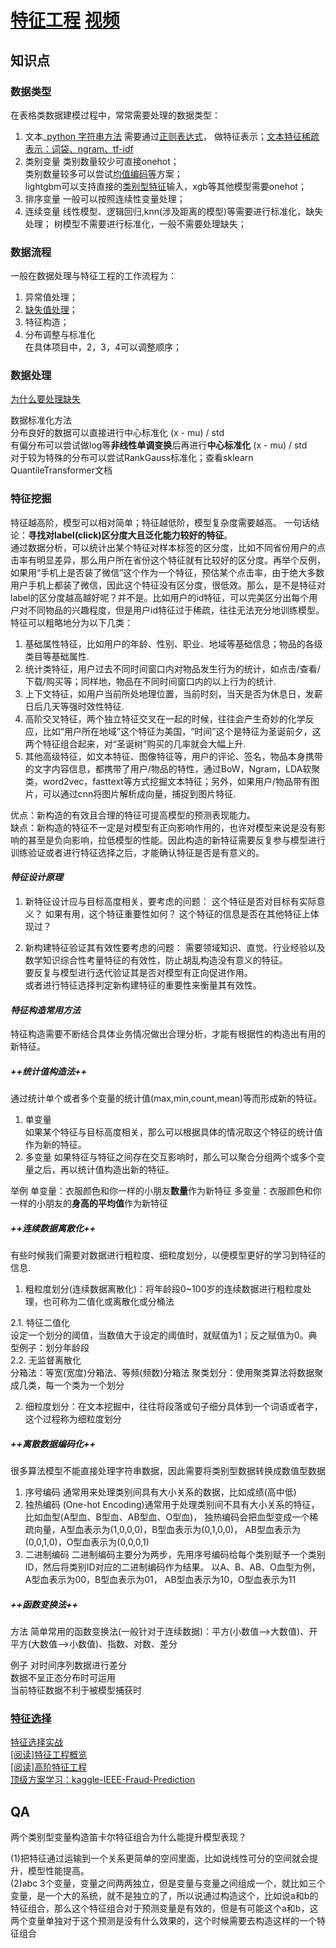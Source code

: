 # [特征工程](https://www.zhihu.com/question/29316149/answer/607394337) [视频](https://www.youtube.com/watch?v=68ABAU_V8qI)

## 知识点

### 数据类型
在表格类数据建模过程中，常常需要处理的数据类型：
1. 文本_[python 字符串方法](https://zhuanlan.zhihu.com/p/80518649)
需要通过[正则表达式](https://www.cnblogs.com/shenjianping/p/11647473.html)，
做特征表示；[文本特征稀疏表示：词袋、ngram、tf-idf](https://zhuanlan.zhihu.com/p/42310942)
2. 类别变量
类别数量较少可直接onehot；  
类别数量较多可以尝试[均值编码](https://zhuanlan.zhihu.com/p/26308272)[等](https://github.com/scikit-learn-contrib/category_encoders)方案；  
lightgbm可以支持直接的[类别型特征](https://zhuanlan.zhihu.com/p/67475635)输入，xgb等其他模型需要onehot； 
3. 排序变量
一般可以按照连续性变量处理；
4. 连续变量
线性模型、逻辑回归,knn(涉及距离的模型)等需要进行标准化，缺失处理；
树模型不需要进行标准化，一般不需要处理缺失；

### 数据流程
一般在数据处理与特征工程的工作流程为：
1. 异常值处理；
2. [缺失值处理](https://zhuanlan.zhihu.com/p/137175585)；
3. 特征构造；
4. 分布调整与标准化  
在具体项目中，2，3，4可以调整顺序；

### 数据处理

[为什么要处理缺失](https://www.zhihu.com/question/58230411/answer/242037063)

数据标准化方法  
分布良好的数据可以直接进行中心标准化 (x - mu) / std  
有偏分布可以尝试做log等**非线性单调变换**后再进行**中心标准化** (x - mu) / std  
对于较为特殊的分布可以尝试RankGauss标准化；查看sklearn QuantileTransformer文档  

### 特征挖掘

特征越高阶，模型可以相对简单；特征越低阶，模型复杂度需要越高。 一句话结论：**寻找对label(click)区分度大且泛化能力较好的特征**。  
通过数据分析，可以统计出某个特征对样本标签的区分度，比如不同省份用户的点击率有明显差异，那么用户所在省份这个特征就有比较好的区分度。再举个反例，如果用“手机上是否装了微信”这个作为一个特征，预估某个点击率，由于绝大多数用户手机上都装了微信，因此这个特征没有区分度，很低效。那么，是不是特征对label的区分度越高越好呢？并不是。比如用户的id特征，可以完美区分出每个用户对不同物品的兴趣程度，但是用户id特征过于稀疏，往往无法充分地训练模型。
特征可以粗略地分为以下几类：
1. 基础属性特征，比如用户的年龄、性别、职业、地域等基础信息；物品的各级类目等基础属性.  
2. 统计类特征，用户过去不同时间窗口内对物品发生行为的统计，如点击/查看/下载/购买等；同样地，物品在不同时间窗口内的以上行为的统计.  
3. 上下文特征，如用户当前所处地理位置，当前时刻，当天是否为休息日，发薪日后几天等强时效性特征.  
4. 高阶交叉特征，两个独立特征交叉在一起的时候，往往会产生奇妙的化学反应，比如“用户所在地域”这个特征为美国，“时间”这个是特征为圣诞前夕，这两个特征组合起来，对“圣诞树”购买的几率就会大幅上升.  
5. 其他高级特征，如文本特征、图像特征等，用户的评论、签名，物品本身携带的文字内容信息，都携带了用户/物品的特性，通过BoW，Ngram，LDA软聚类，word2vec，fasttext等方式挖掘文本特征；另外，如果用户/物品带有图片，可以通过cnn将图片解析成向量，捕捉到图片特征.

优点：新构造的有效且合理的特征可提高模型的预测表现能力。  
缺点：新构造的特征不一定是对模型有正向影响作用的，也许对模型来说是没有影响的甚至是负向影响，拉低模型的性能。因此构造的新特征需要反复参与模型进行训练验证或者进行特征选择之后，才能确认特征是否是有意义的。

#### ***特征设计原理***

1. 新特征设计应与目标高度相关，要考虑的问题：
这个特征是否对目标有实际意义？
如果有用，这个特征重要性如何？
这个特征的信息是否在其他特征上体现过？

2. 新构建特征验证其有效性要考虑的问题：
需要领域知识、直觉、行业经验以及数学知识综合性考量特征的有效性，防止胡乱构造没有意义的特征。  
要反复与模型进行迭代验证其是否对模型有正向促进作用。  
或者进行特征选择判定新构建特征的重要性来衡量其有效性。  

#### ***特征构造常用方法***
特征构造需要不断结合具体业务情况做出合理分析，才能有根据性的构造出有用的新特征。

##### *++统计值构造法++*
通过统计单个或者多个变量的统计值(max,min,count,mean)等而形成新的特征。

1. 单变量  
如果某个特征与目标高度相关，那么可以根据具体的情况取这个特征的统计值作为新的特征。  
2. 多变量
如果特征与特征之间存在交互影响时，那么可以聚合分组两个或多个变量之后，再以统计值构造出新的特征。

举例
单变量：衣服颜色和你一样的小朋友**数量**作为新特征
多变量：衣服颜色和你一样的小朋友的**身高的平均值**作为新特征

##### *++连续数据离散化++*
有些时候我们需要对数据进行粗粒度、细粒度划分，以便模型更好的学习到特征的信息.
1. 粗粒度划分(连续数据离散化)：将年龄段0~100岁的连续数据进行粗粒度处理，也可称为二值化或离散化或分桶法

2.1. 特征二值化  
  设定一个划分的阈值，当数值大于设定的阈值时，就赋值为1；反之赋值为0。典型例子：划分年龄段  
2.2. 无监督离散化  
  分箱法：等宽(宽度)分箱法、等频(频数)分箱法 聚类划分：使用聚类算法将数据聚成几类，每一个类为一个划分  


2. 细粒度划分：在文本挖掘中，往往将段落或句子细分具体到一个词语或者字，这个过程称为细粒度划分

##### *++离散数据编码化++*
很多算法模型不能直接处理字符串数据，因此需要将类别型数据转换成数值型数据

1. 序号编码
  通常用来处理类别间具有大小关系的数据，比如成绩(高中低)
2. 独热编码
  (One-hot Encoding)通常用于处理类别间不具有大小关系的特征，比如血型(A型血、B型血、AB型血、O型血)， 独热编码会把血型变成一个稀疏向量，A型血表示为(1,0,0,0)，B型血表示为(0,1,0,0)， AB型血表示为(0,0,1,0)，O型血表示为(0,0,0,1)
3. 二进制编码
  二进制编码主要分为两步，先用序号编码给每个类别赋予一个类别ID，然后将类别ID对应的二进制编码作为结果。 以A、B、AB、O血型为例，A型血表示为00，B型血表示为01， AB型血表示为10，O型血表示为11

##### *++函数变换法++*
方法 简单常用的函数变换法(一般针对于连续数据)：平方(小数值—>大数值)、开平方(大数值—>小数值)、指数、对数、差分

例子
对时间序列数据进行差分  
数据不呈正态分布时可运用  
当前特征数据不利于被模型捕获时  

### [特征选择](https://zhuanlan.zhihu.com/p/30404850)


[特征选择实战](https://zhuanlan.zhihu.com/p/32749489)  
[[阅读]特征工程概览](https://www.zhihu.com/question/28641663/answer/110165221)  
[[阅读]高阶特征工程](https://zhuanlan.zhihu.com/p/62773597)  
[顶级方案学习：kaggle-IEEE-Fraud-Prediction](https://github.com/azusakou/studynote_ML/blob/master/Feature%20Engineering/顶级方案学习：kaggle-IEEE-Fraud-Prediction.pdf)  

## QA
两个类别型变量构造笛卡尔特征组合为什么能提升模型表现？

(1)把特征通过运输到一个关系更简单的空间里面，比如说线性可分的空间就会提升，模型性能提高。  
(2)abc 3个变量，变量之间两两独立，但是变量与变量之间组成一个，就比如三个变量，是一个大的系统，就不是独立的了，所以说通过构造这个，比如说a和b的特征组合，那么这个特征组合对于预测变量是有效的，但是有可能这个a和b，这两个变量单独对于这个预测是没有什么效果的，这个时候需要去构造这样的一个特征组合
 
  
 
  
 
 

